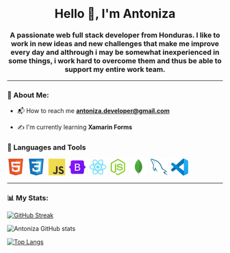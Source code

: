 <div id="header" align="center">
    <img src="https://media.giphy.com/media/QQQoLTqkm7v3y/giphy.gif" alt="">
    <h1 align="center">Hello 👋, I'm Antoniza</h1>
    <h3 align="center">A passionate web full stack developer from Honduras. I like to work in new ideas and new challenges that make me improve
        every day and althrough i may be somewhat inexperienced in some things, i work hard to overcome them and thus be able to support my entire work team.
    </h3>
</div>

---
### 📖 About Me:

- 📬 How to reach me **antoniza.developer@gmail.com**

- ✍ I'm currently learning **Xamarin Forms**

<div align="left">
    <h3> 🔨 Languages and Tools </h3>
    <div>
        <img src="https://raw.githubusercontent.com/devicons/devicon/1119b9f84c0290e0f0b38982099a2bd027a48bf1/icons/html5/html5-original.svg" alt="HTML5" title="HTML5" width="40" height="40">&nbsp;
        <img src="https://raw.githubusercontent.com/devicons/devicon/1119b9f84c0290e0f0b38982099a2bd027a48bf1/icons/css3/css3-original.svg" alt="CSS3" title="CSS3" width="40" height="40">&nbsp;
        <img src="https://raw.githubusercontent.com/devicons/devicon/1119b9f84c0290e0f0b38982099a2bd027a48bf1/icons/javascript/javascript-original.svg" alt="JavaScript" title="JavaScript" width="40" height="40">&nbsp;
        <img src="https://raw.githubusercontent.com/devicons/devicon/1119b9f84c0290e0f0b38982099a2bd027a48bf1/icons/bootstrap/bootstrap-original.svg" alt="Bootstrap" title="Bootstrap" width="40" height="40">&nbsp;
        <img src="https://raw.githubusercontent.com/devicons/devicon/1119b9f84c0290e0f0b38982099a2bd027a48bf1/icons/react/react-original.svg" alt="ReactJs" title="ReactJs" width="40" height="40">&nbsp;
        <img src="https://raw.githubusercontent.com/devicons/devicon/1119b9f84c0290e0f0b38982099a2bd027a48bf1/icons/nodejs/nodejs-original.svg" alt="NodeJs" title="NodeJs" width="40" height="40">&nbsp;
        <img src="https://raw.githubusercontent.com/devicons/devicon/1119b9f84c0290e0f0b38982099a2bd027a48bf1/icons/mongodb/mongodb-original.svg" alt="MongoDB" title="MongoDB" width="40" height="40">&nbsp;
        <img src="https://raw.githubusercontent.com/devicons/devicon/1119b9f84c0290e0f0b38982099a2bd027a48bf1/icons/mysql/mysql-original.svg" alt="MySQL" title="MySQL" width="40" height="40">&nbsp;
        <img src="https://raw.githubusercontent.com/devicons/devicon/1119b9f84c0290e0f0b38982099a2bd027a48bf1/icons/vscode/vscode-original.svg" alt="VSCode" title="VSCode" width="40" height="40">
    </div>
</div>

---

### 📊 My Stats:

[![GitHub Streak](https://github-readme-streak-stats.herokuapp.com?user=Antoniza&theme=github-dark)](https://git.io/streak-stats)

![Antoniza GitHub stats](https://github-readme-stats.vercel.app/api?username=Antoniza&show_icons=true&theme=radical)

[![Top Langs](https://github-readme-stats.vercel.app/api/top-langs/?username=Antoniza&theme=tokyonight)](https://github.com/anuraghazra/github-readme-stats)
